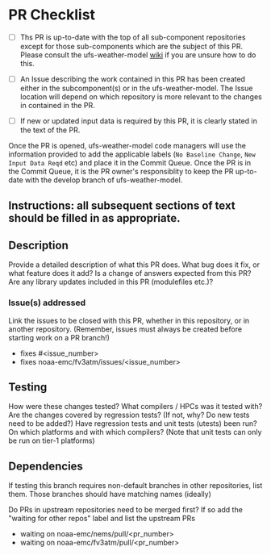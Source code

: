 # PR Checklist

- [ ] Ths PR is up-to-date with the top of all sub-component repositories except for those sub-components which are the subject of this PR. Please consult the ufs-weather-model [wiki](https://github.com/ufs-community/ufs-weather-model/wiki/Making-code-changes-in-the-UFS-weather-model-and-its-subcomponents) if you are unsure how to do this.

- [ ] An Issue describing the work contained in this PR has been created either in the subcomponent(s) or in the ufs-weather-model. The Issue location will depend on which repository is more relevant to the changes in contained in the PR. 

- [ ] If new or updated input data is required by this PR, it is clearly stated in the text of the PR.

Once the PR is opened, ufs-weather-model code managers will use the information provided to add the applicable labels (``No Baseline Change``, ``New Input Data Reqd`` etc) and place it in the Commit Queue. Once the PR is in the Commit Queue, it is the PR owner's responsiblity to keep the PR up-to-date with the develop branch of ufs-weather-model. 


## Instructions: all subsequent sections of text should be filled in as appropriate.

## Description

Provide a detailed description of what this PR does. What bug does it fix, or what feature does it add? Is a change of answers expected from this PR? Are any library updates included in this PR (modulefiles etc.)?

### Issue(s) addressed

Link the issues to be closed with this PR, whether in this repository, or in another repository.
(Remember, issues must always be created before starting work on a PR branch!) 
- fixes #<issue_number>
- fixes noaa-emc/fv3atm/issues/<issue_number>

## Testing

How were these changes tested?
What compilers / HPCs was it tested with?
Are the changes covered by regression tests? (If not, why? Do new tests need to be added?)
Have regression tests and unit tests (utests) been run? On which platforms and with which compilers? (Note that unit tests can only be run on tier-1 platforms)

## Dependencies

If testing this branch requires non-default branches in other repositories, list them.
Those branches should have matching names (ideally)

Do PRs in upstream repositories need to be merged first?
If so add the "waiting for other repos" label and list the upstream PRs
- waiting on noaa-emc/nems/pull/<pr_number>
- waiting on noaa-emc/fv3atm/pull/<pr_number>
